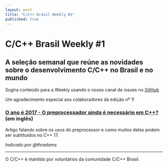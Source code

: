```yaml
---
layout: post
title: "C/C++ Brasil Weekly #1"
published: true
---
```

# C/C++ Brasil Weekly #1

## A seleção semanal que reúne as novidades sobre o desenvolvimento C/C++ no Brasil e no mundo

Sugira conteúdo para a Weekly usando o nosso canal de issues no [GitHub](https://github.com/ccppbrasil/ccppbrasil.github.io/issues)

Um agradecimento especial aos colaboradores da edição nº 1!

### [O ano é 2017 - O preprocessador ainda é necessário em C++?](http://foonathan.net/blog/2017/05/08/preprocessor.html) (em inglês)

Artigo falando sobre os usos do preprocessor e como muitos deles podem ser subtituídos no C++ 17.

_Indicado por @thradams_



---
O C/C++ é mantido por voluntários da comunidade C/C++ Brasil.
